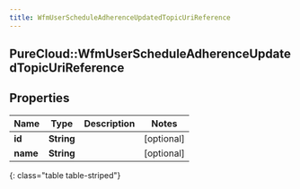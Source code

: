 ```yaml
---
title: WfmUserScheduleAdherenceUpdatedTopicUriReference
---
```

## PureCloud::WfmUserScheduleAdherenceUpdatedTopicUriReference

## Properties

|Name | Type | Description | Notes|
|------------ | ------------- | ------------- | -------------|
| **id** | **String** |  | [optional] |
| **name** | **String** |  | [optional] |
{: class="table table-striped"}


